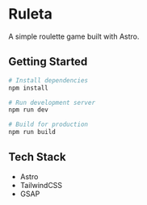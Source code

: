 # Ruleta

A simple roulette game built with Astro.

## Getting Started

```bash
# Install dependencies
npm install

# Run development server
npm run dev

# Build for production
npm run build
```

## Tech Stack

- Astro
- TailwindCSS
- GSAP
